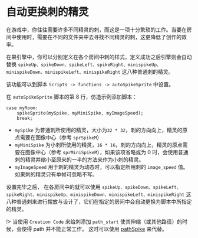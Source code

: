 # 自动更换刺的精灵

在游戏中，你往往需要许多不同精灵的刺，而这是一项十分繁琐的工作。当要在房间中使用时，需要在不同的文件夹中去寻找不同精灵的刺，这更降低了创作的效率。

在果引擎中，你可以分别定义在各个房间中刺的样式，定义成功之后引擎则会自动替换 `spikeUp、spikeDown、spikeLeft、spikeRight、minispikeUp、minispikeDown、minispikeLeft、minispikeRight` 这八种普通刺的精灵。

该功能可以到脚本 `Scripts -> functions -> autoSpikeSprite` 中设置。

在 `autoSpikeSprite` 脚本的第 8 行，仿造示例添加脚本：

```gml
case myRoom:
    spikeSprite(mySpike, myMiniSpike, myImageSpeed);
    break;
```

* `mySpike` 为普通刺所使用的精灵，大小为`32 * 32`，刺的方向向上，精灵的原点需要在图像中心（参考 `sprSpikeM`）
* `myMiniSpike` 为小刺所使用的精灵，`16 * 16`，刺的方向向上，精灵的原点需要在图像中心（参考 `sprMiniSpikeM`），如果该项省略或为 0 时，会使用普通刺的精灵并缩小至原来的一半的方法来作为小刺的精灵。
* `myImageSpeed` 用于刺的精灵为动态时，可以指定所用刺的 `image_speed` 值。如果刺的精灵只有单帧可忽略不写。

设置完毕之后， 在各房间中的就可以使用 `spikeUp、spikeDown、spikeLeft、spikeRight、minispikeUp、minispikeDown、minispikeLeft、minispikeRight` 这八种普通刺来进行摆放与设计了，它们在指定的房间中会自动更换为脚本中所指定的精灵。

!> 当使用 `Creation Code` 来给刺添加 `path_start` 使其伸缩（或其他路径）的时候，会使得 path 并不能正常工作。 这时可以使用 [pathSpike](objectref?id=pathspike) 来代替。
